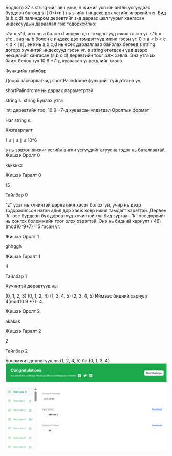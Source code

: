 Бодлого 37
s string-ийг авч үзье, n жижиг үсгийн англи үсгүүдээс бүрдсэн бөгөөд s i​( 0≤i<n ) нь s-ийн i индекс дэх үсгийг илэрхийлнэ. Бид (a,b,c,d) палиндром дөрөвтийг s-д дараах шалгуурыг хангасан индексуудын дараалал гэж тодорхойлно:

s^a = s^d, энэ нь a болон d индекс дэх тэмдэгтүүд ижил гэсэн үг. s^b = s^c , энэ нь b болон c индекс дэх тэмдэгтүүд ижил гэсэн үг. 0 ≤ a < b < c < d < ∣s∣, энэ нь a,b,c,d нь өсөх дарааллаар байрлах бөгөөд s string доторх хүчинтэй индексууд гэсэн үг. s string өгөгдсөн үед дээрх нөхцөлийг хангасан (a,b,c,d) дөрөвтийн тоог олж хэвлэ. Энэ утга их байж болох тул 10 9 +7-д хуваасан үлдэгдлийг хэвлэ.

Функцийн тайлбар

Доорх засварлагчид shortPalindrome функцийг гүйцэтгэнэ үү.

shortPalindrome нь дараах параметртэй:

string s: string Буцаах утга

int: дөрөвтийн тоо, 10 9 +7-д хуваасан үлдэгдэл Оролтын формат

Нэг string s.

Хязгаарлалт

1 ≤ ∣ s ∣ ≤ 10^6

s нь зөвхөн жижиг үсгийн англи үсгүүдийг агуулна гэдэг нь баталгаатай. Жишээ Оролт 0

kkkkkkz

Жишээ Гаралт 0

15

Тайлбар 0

"z" үсэг нь хүчинтэй дөрөвтийн хэсэг болохгүй, учир нь дээр тодорхойлсон нэгэн адил дор хаяж хоёр ижил тэмдэгт хэрэгтэй. Дөрвөн 'k'-ээс бүрдсэн бүх дөрөвтүүд хүчинтэй тул бид зургаан 'k'-ээс дөрвийг нь сонгох боломжийн тоог олох хэрэгтэй. Энэ нь бидний хариулт ( 46)(mod10^9+7)=15 гэсэн үг.

Жишээ Оролт 1

ghhggh

Жишээ Гаралт 1

4

Тайлбар 1

Хүчинтэй дөрөвтүүд нь:

(0, 1, 2, 3) (0, 1, 2, 4) (1, 3, 4, 5) (2, 3, 4, 5) Иймээс бидний хариулт 4(mod10 9 +7)=4.

Жишээ Оролт 2

akakak

Жишээ Гаралт 2

2

Тайлбар 2

Боломжит дөрөвтүүд нь (1, 2, 4, 5) ба (0, 1, 3, 4)
![alt text](image.png)